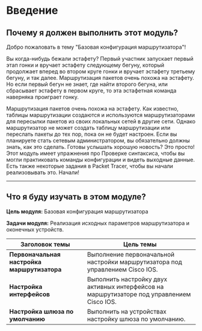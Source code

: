 # Введение

<!-- 10.0.1 -->

## Почему я должен выполнить этот модуль?

Добро пожаловать в тему "Базовая конфигурация маршрутизатора"!

Вы когда-нибудь бежали эстафету? Первый участник запускает первый этап гонки и вручает эстафету следующему бегуну, который продолжает вперед во втором круге гонки и вручает эстафету третьему бегуну, и так далее. Маршрутизация пакетов очень похожа на эстафету. Но если первый бегун не знает, где найти второго бегуна, или сбрасывает эстафету в первом круге, то эта эстафетная команда наверняка проиграет гонку.

Маршрутизация пакетов очень похожа на эстафету. Как известно, таблицы маршрутизации создаются и используются маршрутизаторами для пересылки пакетов из своих локальных сетей в другие сети. Однако маршрутизатор не может создать таблицу маршрутизации или переслать пакеты до тех пор, пока он не будет настроен. Если вы планируете стать сетевым администратором, вы обязательно должны знать, как это сделать. Готовы услышать хорошую новость? Это просто! Этот модуль имеет упражнения про Проверке синтаксиса, чтобы вы могли практиковать команды конфигурации и видеть выходные данные. Есть также некоторые задания в Packet Tracer, чтобы вы начали реализовывать это. Начали!

***

<!-- 10.0.2 -->

## Что я буду изучать в этом модуле?

**Цель модуля:** Базовая конфигурация маршрутизатора

**Задачи модуля:** Реализация исходных параметров маршрутизатора и оконечных устройств.

|Заголовок темы|	Цель темы|
|-|-|
|**Первоначальная настройка маршрутизатора**|Выполнение первоначальной настройки маршрутизатора под управлением Cisco IOS.|
|**Настройка интерфейсов**|	Выполнить настройку двух активных интерфейсов на маршрутизаторе под управлением Cisco IOS.|
|**Настройка шлюза по умолчанию**|	Выполнить на устройствах настройку шлюза по умолчанию.|